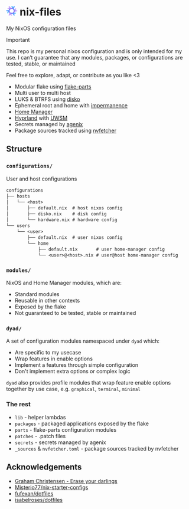 # <img src="https://raw.githubusercontent.com/different-name/nix-files/master/assets/nixoscolorful.svg" height="26px" style="height: 26px;"> nix-files

My NixOS configuration files

> [!IMPORTANT]
> This repo is my personal nixos configuration and is only intended for my use. I can’t guarantee that any modules, packages, or configurations are tested, stable, or maintained
>
> Feel free to explore, adapt, or contribute as you like <3

- Modular flake using [flake-parts](https://github.com/hercules-ci/flake-parts)
- Multi user to multi host
- LUKS & BTRFS using [disko](https://github.com/nix-community/disko)
- Ephemeral root and home with [impermanence](https://github.com/nix-community/impermanence)
- [Home Manager](https://github.com/nix-community/home-manager)
- [Hyprland](https://github.com/hyprwm/Hyprland) with [UWSM](https://github.com/Vladimir-csp/uwsm)
- Secrets managed by [agenix](https://github.com/ryantm/agenix)
- Package sources tracked using [nvfetcher](https://github.com/berberman/nvfetcher)

## Structure

### `configurations/`

User and host configurations

```
configurations
├── hosts
│   └── <host>
│       ├── default.nix  # host nixos config
│       ├── disko.nix    # disk config
│       └── hardware.nix # hardware config
└── users
    └── <user>
        ├── default.nix  # user nixos config
        └── home
            ├── default.nix       # user home-manager config
            └── <user>@<host>.nix # user@host home-manager config
```

### `modules/`

NixOS and Home Manager modules, which are:

- Standard modules
- Reusable in other contexts
- Exposed by the flake
- Not guaranteed to be tested, stable or maintained

### `dyad/`

A set of configuration modules namespaced under `dyad` which:

- Are specific to my usecase
- Wrap features in enable options
- Implement a features through simple configuration
- Don't implement extra options or complex logic

`dyad` also provides profile modules that wrap feature enable options together by use case, e.g. `graphical`, `terminal`, `minimal`

### The rest

- `lib` - helper lambdas
- `packages` - packaged applications exposed by the flake
- `parts` - flake-parts configuration modules
- `patches` - .patch files
- `secrets` - secrets managed by agenix
- `_sources` & `nvfetcher.toml` - package sources tracked by nvfetcher

## Acknowledgements

- [Graham Christensen - Erase your darlings](https://grahamc.com/blog/erase-your-darlings/)
- [Misterio77/nix-starter-configs](https://github.com/Misterio77/nix-starter-configs)
- [fufexan/dotfiles](https://github.com/fufexan/dotfiles)
- [isabelroses/dotfiles](https://github.com/isabelroses/dotfiles)
